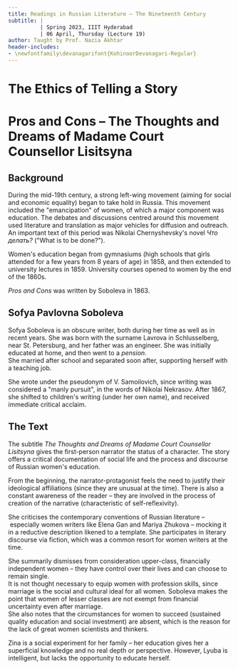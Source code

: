 ```yaml
---
title: Readings in Russian Literature – The Nineteenth Century
subtitle: |
          | Spring 2023, IIIT Hyderabad
          | 06 April, Thursday (Lecture 19)
author: Taught by Prof. Nazia Akhtar
header-includes:
- \newfontfamily\devanagarifont{KohinoorDevanagari-Regular}
---
```


# The Ethics of Telling a Story

# Pros and Cons – The Thoughts and Dreams of Madame Court Counsellor Lisitsyna
## Background
During the mid-19th century, a strong left-wing movement (aiming for social and economic equality) began to take hold in Russia. This movement included the "emancipation" of women, of which a major component was education. The debates and discussions centred around this movement used literature and translation as major vehicles for diffusion and outreach.  
An important text of this period was Nikolai Chernyshevsky's novel *Что делать?* ("What is to be done?").

Women's education began from gymnasiums (high schools that girls attended for a few years from 8 years of age) in 1858, and then extended to university lectures in 1859. University courses opened to women by the end of the 1860s.

*Pros and Cons* was written by Soboleva in 1863.

## Sofya Pavlovna Soboleva
Sofya Soboleva is an obscure writer, both during her time as well as in recent years. She was born with the surname Lavrova in Schlusselberg, near St. Petersburg, and her father was an engineer. She was initially educated at home, and then went to a *pension*.  
She married after school and separated soon after, supporting herself with a teaching job.

She wrote under the pseudonym of V. Samoilovich, since writing was considered a "manly pursuit", in the words of Nikolai Nekrasov. After 1867, she shifted to children's writing (under her own name), and received immediate critical acclaim.

## The Text
The subtitle *The Thoughts and Dreams of Madame Court Counsellor Lisitsyna* gives the first-person narrator the status of a character. The story offers a critical documentation of social life and the process and discourse of Russian women's education.

From the beginning, the narrator-protagonist feels the need to justify their ideological affiliations (since they are unusual at the time). There is also a constant awareness of the reader – they are involved in the process of creation of the narrative (characteristic of self-reflexivity).

She criticises the contemporary conventions of Russian literature – especially women writers like Elena Gan and Mariya Zhukova – mocking it in a reductive description likened to a template. She participates in literary discourse via fiction, which was a common resort for women writers at the time.

She summarily dismisses from consideration upper-class, financially independent women – they have control over their lives and can choose to remain single.  
It is not thought necessary to equip women with profession skills, since marriage is the social and cultural ideal for all women. Soboleva makes the point that women of lesser classes are not exempt from financial uncertainty even after marriage.  
She also notes that the circumstances for women to succeed (sustained quality education and social investment) are absent, which is the reason for the lack of great women scientists and thinkers.

Zina is a social experiment for her family – her education gives her a superficial knowledge and no real depth or perspective. However, Lyuba is intelligent, but lacks the opportunity to educate herself.